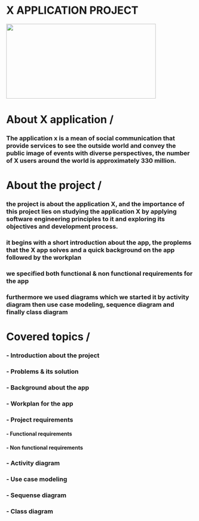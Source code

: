 # X APPLICATION PROJECT
<img src="https://github.com/psau-edu-sa/hw1-Bushra-Mur/assets/153179431/3eb35ec6-ebad-4107-bb01-d72b87eb4403" width="400" height="200" />

# About X application /
### The application x is a mean of social communication that provide services to see the outside world and convey the public image of events with diverse perspectives, the number of X users around the world is approximately 330 million.
# About the project /
### the project is about the application X, and the importance of this project lies on studying the application X by applying software engineering principles to it and exploring its objectives and development process.
### it begins with a short introduction about the app, the proplems that the X app solves and a quick background on the app followed by the workplan 
### we specified both functional & non functional requirements for the app
### furthermore we used diagrams which we started it by activity diagram then use case modeling, sequence diagram and finally class diagram
# Covered topics /
### - Introduction about the project
### - Problems & its solution 
### - Background about the app
### - Workplan for the app
### - Project requirements
  ####   - Functional requirements
  ####   - Non functional requirements
### - Activity diagram
### - Use case modeling
### - Sequense diagram
### - Class diagram
